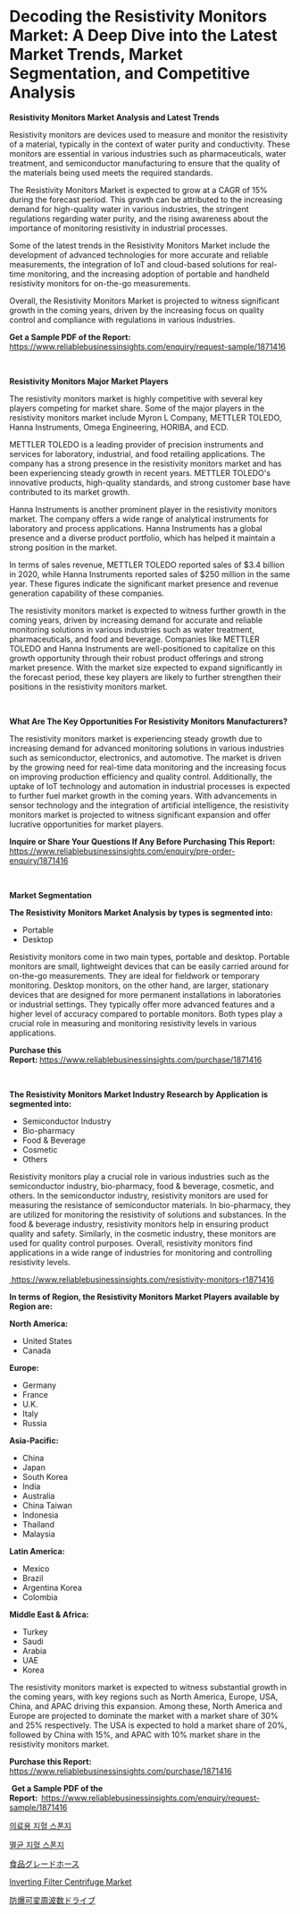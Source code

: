 <p><h1>Decoding the Resistivity Monitors Market: A Deep Dive into the Latest Market Trends, Market Segmentation, and Competitive Analysis</h1></p><p><strong>Resistivity Monitors Market Analysis and Latest Trends</strong></p>
<p><p>Resistivity monitors are devices used to measure and monitor the resistivity of a material, typically in the context of water purity and conductivity. These monitors are essential in various industries such as pharmaceuticals, water treatment, and semiconductor manufacturing to ensure that the quality of the materials being used meets the required standards.</p><p>The Resistivity Monitors Market is expected to grow at a CAGR of 15% during the forecast period. This growth can be attributed to the increasing demand for high-quality water in various industries, the stringent regulations regarding water purity, and the rising awareness about the importance of monitoring resistivity in industrial processes.</p><p>Some of the latest trends in the Resistivity Monitors Market include the development of advanced technologies for more accurate and reliable measurements, the integration of IoT and cloud-based solutions for real-time monitoring, and the increasing adoption of portable and handheld resistivity monitors for on-the-go measurements.</p><p>Overall, the Resistivity Monitors Market is projected to witness significant growth in the coming years, driven by the increasing focus on quality control and compliance with regulations in various industries.</p></p>
<p><strong>Get a Sample PDF of the Report:&nbsp;</strong> <a href="https://www.reliablebusinessinsights.com/enquiry/request-sample/1871416">https://www.reliablebusinessinsights.com/enquiry/request-sample/1871416</a></p>
<p>&nbsp;</p>
<p><strong>Resistivity Monitors Major Market Players</strong></p>
<p><p>The resistivity monitors market is highly competitive with several key players competing for market share. Some of the major players in the resistivity monitors market include Myron L Company, METTLER TOLEDO, Hanna Instruments, Omega Engineering, HORIBA, and ECD.</p><p>METTLER TOLEDO is a leading provider of precision instruments and services for laboratory, industrial, and food retailing applications. The company has a strong presence in the resistivity monitors market and has been experiencing steady growth in recent years. METTLER TOLEDO's innovative products, high-quality standards, and strong customer base have contributed to its market growth.</p><p>Hanna Instruments is another prominent player in the resistivity monitors market. The company offers a wide range of analytical instruments for laboratory and process applications. Hanna Instruments has a global presence and a diverse product portfolio, which has helped it maintain a strong position in the market.</p><p>In terms of sales revenue, METTLER TOLEDO reported sales of $3.4 billion in 2020, while Hanna Instruments reported sales of $250 million in the same year. These figures indicate the significant market presence and revenue generation capability of these companies.</p><p>The resistivity monitors market is expected to witness further growth in the coming years, driven by increasing demand for accurate and reliable monitoring solutions in various industries such as water treatment, pharmaceuticals, and food and beverage. Companies like METTLER TOLEDO and Hanna Instruments are well-positioned to capitalize on this growth opportunity through their robust product offerings and strong market presence. With the market size expected to expand significantly in the forecast period, these key players are likely to further strengthen their positions in the resistivity monitors market.</p></p>
<p>&nbsp;</p>
<p><strong>What Are The Key Opportunities For Resistivity Monitors Manufacturers?</strong></p>
<p><p>The resistivity monitors market is experiencing steady growth due to increasing demand for advanced monitoring solutions in various industries such as semiconductor, electronics, and automotive. The market is driven by the growing need for real-time data monitoring and the increasing focus on improving production efficiency and quality control. Additionally, the uptake of IoT technology and automation in industrial processes is expected to further fuel market growth in the coming years. With advancements in sensor technology and the integration of artificial intelligence, the resistivity monitors market is projected to witness significant expansion and offer lucrative opportunities for market players.</p></p>
<p><strong>Inquire or Share Your Questions If Any Before Purchasing This Report:</strong> <a href="https://www.reliablebusinessinsights.com/enquiry/pre-order-enquiry/1871416">https://www.reliablebusinessinsights.com/enquiry/pre-order-enquiry/1871416</a></p>
<p>&nbsp;</p>
<p><strong>Market Segmentation</strong></p>
<p><strong>The Resistivity Monitors Market Analysis by types is segmented into:</strong></p>
<p><ul><li>Portable</li><li>Desktop</li></ul></p>
<p><p>Resistivity monitors come in two main types, portable and desktop. Portable monitors are small, lightweight devices that can be easily carried around for on-the-go measurements. They are ideal for fieldwork or temporary monitoring. Desktop monitors, on the other hand, are larger, stationary devices that are designed for more permanent installations in laboratories or industrial settings. They typically offer more advanced features and a higher level of accuracy compared to portable monitors. Both types play a crucial role in measuring and monitoring resistivity levels in various applications.</p></p>
<p><strong>Purchase this Report:&nbsp;</strong><a href="https://www.reliablebusinessinsights.com/purchase/1871416">https://www.reliablebusinessinsights.com/purchase/1871416</a></p>
<p>&nbsp;</p>
<p><strong>The Resistivity Monitors Market Industry Research by Application is segmented into:</strong></p>
<p><ul><li>Semiconductor Industry</li><li>Bio-pharmacy</li><li>Food & Beverage</li><li>Cosmetic</li><li>Others</li></ul></p>
<p><p>Resistivity monitors play a crucial role in various industries such as the semiconductor industry, bio-pharmacy, food & beverage, cosmetic, and others. In the semiconductor industry, resistivity monitors are used for measuring the resistance of semiconductor materials. In bio-pharmacy, they are utilized for monitoring the resistivity of solutions and substances. In the food & beverage industry, resistivity monitors help in ensuring product quality and safety. Similarly, in the cosmetic industry, these monitors are used for quality control purposes. Overall, resistivity monitors find applications in a wide range of industries for monitoring and controlling resistivity levels.</p></p>
<p><a href="https://www.reliablebusinessinsights.com/resistivity-monitors-r1871416">&nbsp;https://www.reliablebusinessinsights.com/resistivity-monitors-r1871416</a></p>
<p><strong>In terms of Region, the Resistivity Monitors Market Players available by Region are:</strong></p>
<p>
    <p> <strong> North America: </strong>
        <ul>
            <li>United States</li>
            <li>Canada</li>
        </ul>
        </p> 
    <p> <strong> Europe: </strong>
        <ul>
            <li>Germany</li>
            <li>France</li>
            <li>U.K.</li>
            <li>Italy</li>
            <li>Russia</li>
        </ul>
        </p> 
    <p> <strong> Asia-Pacific: </strong>
        <ul>
            <li>China</li>
            <li>Japan</li>
            <li>South Korea</li>
            <li>India</li>
            <li>Australia</li>
            <li>China Taiwan</li>
            <li>Indonesia</li>
            <li>Thailand</li>
            <li>Malaysia</li>
        </ul>
        </p> 
    <p> <strong> Latin America: </strong>
        <ul>
            <li>Mexico</li>
            <li>Brazil</li>
            <li>Argentina Korea</li>
            <li>Colombia</li>
        </ul>
        </p> 
    <p> <strong> Middle East & Africa: </strong>
        <ul>
            <li>Turkey</li>
            <li>Saudi</li>
            <li>Arabia</li>
            <li>UAE</li>
            <li>Korea</li>
        </ul>
    </p>
    </p>
<p><p>The resistivity monitors market is expected to witness substantial growth in the coming years, with key regions such as North America, Europe, USA, China, and APAC driving this expansion. Among these, North America and Europe are projected to dominate the market with a market share of 30% and 25% respectively. The USA is expected to hold a market share of 20%, followed by China with 15%, and APAC with 10% market share in the resistivity monitors market.</p></p>
<p><strong>Purchase this Report: </strong><a href="https://www.reliablebusinessinsights.com/purchase/1871416">https://www.reliablebusinessinsights.com/purchase/1871416</a></p>
<p>&nbsp;<strong>Get a Sample PDF of the Report:&nbsp;&nbsp;</strong><a href="https://www.reliablebusinessinsights.com/enquiry/request-sample/1871416">https://www.reliablebusinessinsights.com/enquiry/request-sample/1871416</a></p>
<p><strong></strong></p>
<p><p><a href="https://github.com/rustymarie2024/Market-Research-Report-List-1/blob/main/6621958177402.md">의료용 지혈 스폰지</a></p><p><a href="https://github.com/giancarlo642004/Market-Research-Report-List-2/blob/main/6227101177401.md">멸균 지혈 스폰지</a></p><p><a href="https://github.com/CloydAbbott2023/Market-Research-Report-List-2/blob/main/4447286164433.md">食品グレードホース</a></p><p><a href="https://github.com/bushilahore52/Market-Research-Report-List-1/blob/main/inverting-filter-centrifuge-market.md">Inverting Filter Centrifuge Market</a></p><p><a href="https://github.com/Fatimaklein1/Market-Research-Report-List-1/blob/main/9866633164434.md">防爆可変周波数ドライブ</a></p></p>